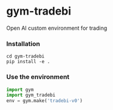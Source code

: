 # gym-tradebi
Open AI custom environment for trading

### Installation

```Sh
cd gym-tradebi
pip install -e .
```

### Use the environment

```Python
import gym
import gym_tradebi
env = gym.make('tradebi-v0')
```